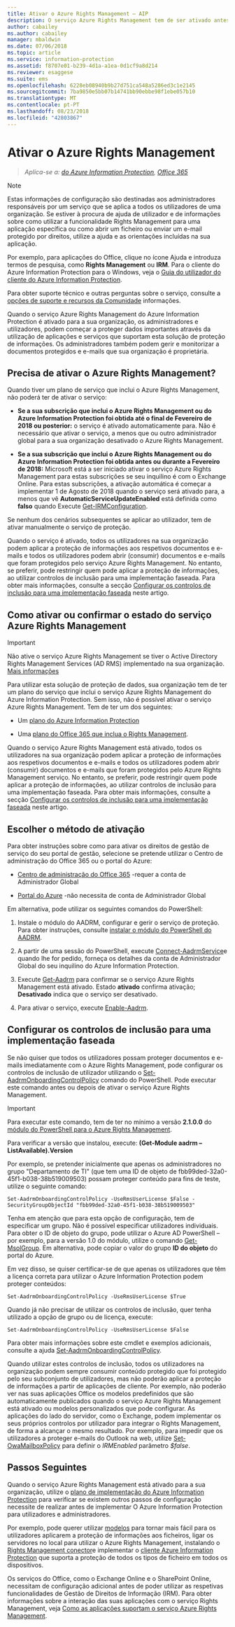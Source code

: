 ```yaml
---
title: Ativar o Azure Rights Management – AIP
description: O serviço Azure Rights Management tem de ser ativado antes de a sua organização poder começar a proteger documentos e e-mails através da utilização de aplicações e serviços que suportam esta solução de proteção de informações.
author: cabailey
ms.author: cabailey
manager: mbaldwin
ms.date: 07/06/2018
ms.topic: article
ms.service: information-protection
ms.assetid: f8707e01-b239-4d1a-a1ea-0d1cf9a8d214
ms.reviewer: esaggese
ms.suite: ems
ms.openlocfilehash: 6228eb08940b9b27d751ca548a5286ed3c1e2145
ms.sourcegitcommit: 7ba9850e5bb07b14741bb90ebbe98f1ebe057b10
ms.translationtype: MT
ms.contentlocale: pt-PT
ms.lasthandoff: 08/23/2018
ms.locfileid: "42803867"
---
```

# <a name="activating-azure-rights-management"></a>Ativar o Azure Rights Management

>*Aplica-se a: [do Azure Information Protection](https://azure.microsoft.com/pricing/details/information-protection), [Office 365](http://download.microsoft.com/download/E/C/F/ECF42E71-4EC0-48FF-AA00-577AC14D5B5C/Azure_Information_Protection_licensing_datasheet_EN-US.pdf)*

> [!NOTE]
> Estas informações de configuração são destinadas aos administradores responsáveis por um serviço que se aplica a todos os utilizadores de uma organização. Se estiver à procura de ajuda de utilizador e de informações sobre como utilizar a funcionalidade Rights Management para uma aplicação específica ou como abrir um ficheiro ou enviar um e-mail protegido por direitos, utilize a ajuda e as orientações incluídas na sua aplicação.
>
> Por exemplo, para aplicações do Office, clique no ícone Ajuda e introduza termos de pesquisa, como **Rights Management** ou **IRM**. Para o cliente do Azure Information Protection para o Windows, veja o [Guia do utilizador do cliente do Azure Information Protection](./rms-client/client-user-guide.md).
>
> Para obter suporte técnico e outras perguntas sobre o serviço, consulte a [opções de suporte e recursos da Comunidade](information-support.md#support-options-and-community-resources) informações.

Quando o serviço Azure Rights Management do Azure Information Protection é ativado para a sua organização, os administradores e utilizadores, podem começar a proteger dados importantes através da utilização de aplicações e serviços que suportam esta solução de proteção de informações. Os administradores também podem gerir e monitorizar a documentos protegidos e e-mails que sua organização é proprietária. 


## <a name="do-you-need-to-activate-azure-rights-management"></a>Precisa de ativar o Azure Rights Management?

Quando tiver um plano de serviço que inclui o Azure Rights Management, não poderá ter de ativar o serviço:

- **Se a sua subscrição que inclui o Azure Rights Management ou do Azure Information Protection foi obtida até o final de Fevereiro de 2018 ou posterior:** o serviço é ativado automaticamente para. Não é necessário que ativar o serviço, a menos que ou outro administrador global para a sua organização desativado o Azure Rights Management.

- **Se a sua subscrição que inclui o Azure Rights Management ou do Azure Information Protection foi obtida antes ou durante a Fevereiro de 2018:** Microsoft está a ser iniciado ativar o serviço Azure Rights Management para estas subscrições se seu inquilino é com o Exchange Online. Para estas subscrições, a ativação automática é começar a implementar 1 de Agosto de 2018 quando o serviço será ativado para, a menos que vê **AutomaticServiceUpdateEnabled** está definida como **falso** quando Execute [Get-IRMConfiguration](/powershell/module/exchange/encryption-and-certificates/get-irmconfiguration?view=exchange-ps). 

Se nenhum dos cenários subsequentes se aplicar ao utilizador, tem de ativar manualmente o serviço de proteção. 

Quando o serviço é ativado, todos os utilizadores na sua organização podem aplicar a proteção de informações aos respetivos documentos e e-mails e todos os utilizadores podem abrir (consumir) documentos e e-mails que foram protegidos pelo serviço Azure Rights Management. No entanto, se preferir, pode restringir quem pode aplicar a proteção de informações, ao utilizar controlos de inclusão para uma implementação faseada. Para obter mais informações, consulte a secção [Configurar os controlos de inclusão para uma implementação faseada](#configuring-onboarding-controls-for-a-phased-deployment) neste artigo.

## <a name="how-to-activate-or-confirm-the-status-of-the-azure-rights-management-service"></a>Como ativar ou confirmar o estado do serviço Azure Rights Management 

> [!IMPORTANT]
> Não ative o serviço Azure Rights Management se tiver o Active Directory Rights Management Services (AD RMS) implementado na sua organização. [Mais informações](prepare-environment-adrms.md)

Para utilizar esta solução de proteção de dados, sua organização tem de ter um plano do serviço que inclui o serviço Azure Rights Management do Azure Information Protection. Sem isso, não é possível ativar o serviço Azure Rights Management. Tem de ter um dos seguintes:

- Um [plano do Azure Information Protection](https://www.microsoft.com/cloud-platform/azure-information-protection-pricing) 

- Uma [plano do Office 365 que inclua o Rights Management](http://download.microsoft.com/download/E/C/F/ECF42E71-4EC0-48FF-AA00-577AC14D5B5C/Azure_Information_Protection_licensing_datasheet_EN-US.pdf).

Quando o serviço Azure Rights Management está ativado, todos os utilizadores na sua organização podem aplicar a proteção de informações aos respetivos documentos e e-mails e todos os utilizadores podem abrir (consumir) documentos e e-mails que foram protegidos pelo Azure Rights Management serviço. No entanto, se preferir, pode restringir quem pode aplicar a proteção de informações, ao utilizar controlos de inclusão para uma implementação faseada. Para obter mais informações, consulte a secção [Configurar os controlos de inclusão para uma implementação faseada](#configuring-onboarding-controls-for-a-phased-deployment) neste artigo.

## <a name="choosing-your-activation-method"></a>Escolher o método de ativação

Para obter instruções sobre como para ativar os direitos de gestão de serviço do seu portal de gestão, selecione se pretende utilizar o Centro de administração do Office 365 ou o portal do Azure:

- [Centro de administração do Office 365](activate-office365.md) -requer a conta de Administrador Global

- [Portal do Azure](activate-azure.md) -não necessita de conta de Administrador Global

Em alternativa, pode utilizar os seguintes comandos do PowerShell:

1. Instale o módulo do AADRM, configurar e gerir o serviço de proteção. Para obter instruções, consulte [instalar o módulo do PowerShell do AADRM](install-powershell.md).

2. A partir de uma sessão do PowerShell, execute [Connect-AadrmService](/powershell/module/aadrm/connect-aadrmservice)e quando lhe for pedido, forneça os detalhes da conta de Administrador Global do seu inquilino do Azure Information Protection.

3. Execute [Get-Aadrm](/powershell/aadrm/vlatest/get-aadrm) para confirmar se o serviço Azure Rights Management está ativado. Estado **ativado** confirma ativação; **Desativado** indica que o serviço ser desativado.

4. Para ativar o serviço, execute [Enable-Aadrm](/powershell/aadrm/vlatest/enable-aadrm).

## <a name="configuring-onboarding-controls-for-a-phased-deployment"></a>Configurar os controlos de inclusão para uma implementação faseada
Se não quiser que todos os utilizadores possam proteger documentos e e-mails imediatamente com o Azure Rights Management, pode configurar os controlos de inclusão de utilizador utilizando o [Set-AadrmOnboardingControlPolicy](/powershell/module/aadrm/set-aadrmonboardingcontrolpolicy) comando do PowerShell. Pode executar este comando antes ou depois de ativar o serviço Azure Rights Management.

> [!IMPORTANT]
> Para executar este comando, tem de ter no mínimo a versão **2.1.0.0** do [módulo do PowerShell para o Azure Rights Management](https://go.microsoft.com/fwlink/?LinkId=257721).
>
> Para verificar a versão que instalou, execute: **(Get-Module aadrm –ListAvailable).Version**

Por exemplo, se pretender inicialmente que apenas os administradores no grupo "Departamento de TI" (que tem uma ID de objeto de fbb99ded-32a0-45f1-b038-38b519009503) possam proteger conteúdo para fins de teste, utilize o seguinte comando:

```
Set-AadrmOnboardingControlPolicy -UseRmsUserLicense $False -SecurityGroupObjectId "fbb99ded-32a0-45f1-b038-38b519009503"
```

Tenha em atenção que para esta opção de configuração, tem de especificar um grupo. Não é possível especificar utilizadores individuais. Para obter o ID de objeto do grupo, pode utilizar o Azure AD PowerShell – por exemplo, para a versão 1.0 do módulo, utilize o comando [Get-MsolGroup](/powershell/msonline/v1/get-msolgroup). Em alternativa, pode copiar o valor do grupo **ID do objeto** do portal do Azure.

Em vez disso, se quiser certificar-se de que apenas os utilizadores que têm a licença correta para utilizar o Azure Information Protection podem proteger conteúdos:

```
Set-AadrmOnboardingControlPolicy -UseRmsUserLicense $True
```

Quando já não precisar de utilizar os controlos de inclusão, quer tenha utilizado a opção de grupo ou de licença, execute:

```
Set-AadrmOnboardingControlPolicy -UseRmsUserLicense $False
```

Para obter mais informações sobre este cmdlet e exemplos adicionais, consulte a ajuda [Set-AadrmOnboardingControlPolicy](/powershell/aadrm/vlatest/set-aadrmonboardingcontrolpolicy).

Quando utilizar estes controlos de inclusão, todos os utilizadores na organização podem sempre consumir conteúdo protegido que foi protegido pelo seu subconjunto de utilizadores, mas não poderão aplicar a proteção de informações a partir de aplicações de cliente. Por exemplo, não poderão ver nas suas aplicações Office os modelos predefinidos que são automaticamente publicados quando o serviço Azure Rights Management está ativado ou modelos personalizados que pode configurar. As aplicações do lado do servidor, como o Exchange, podem implementar os seus próprios controlos por utilizador para integrar o Rights Management, de forma a alcançar o mesmo resultado. Por exemplo, para impedir que os utilizadores a proteger e-mails do Outlook na web, utilize [Set-OwaMailboxPolicy](/powershell/module/exchange/client-access/set-owamailboxpolicy?view=exchange-ps) para definir o *IRMEnabled* parâmetro *$false*.


## <a name="next-steps"></a>Passos Seguintes
Quando o serviço Azure Rights Management está ativado para a sua organização, utilize o [plano de implementação do Azure Information Protection](deployment-roadmap.md) para verificar se existem outros passos de configuração necessite de realizar antes de implementar O Azure Information Protection para utilizadores e administradores. 

Por exemplo, pode querer utilizar [modelos](configure-policy-templates.md) para tornar mais fácil para os utilizadores aplicarem a proteção de informações aos ficheiros, ligar os servidores no local para utilizar o Azure Rights Management, instalando o [Rights Management conector](deploy-rms-connector.md)e implementar o [cliente Azure Information Protection](./rms-client/aip-client.md) que suporta a proteção de todos os tipos de ficheiro em todos os dispositivos. 

Os serviços do Office, como o Exchange Online e o SharePoint Online, necessitam de configuração adicional antes de poder utilizar as respetivas funcionalidades de Gestão de Direitos de Informação (IRM). Para obter informações sobre a interação das suas aplicações com o serviço Rights Management, veja [Como as aplicações suportam o serviço Azure Rights Management](applications-support.md).


